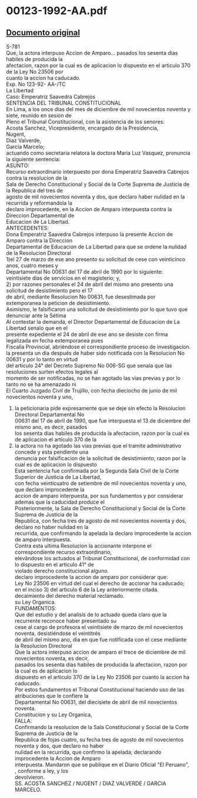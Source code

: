 
00123-1992-AA.pdf
=================
  
[Documento original](https://tc.gob.pe/jurisprudencia/1998/00123-1992-AA.pdf)  
---  
S-781  
Que, la actora interpuso Accion de Amparo... pasados los sesenta dias habiles de producida la  
afectacion, razon por la cual es de aplicacion lo dispuesto en el articulo 370 de la Ley No 23506 por  
cuanto la accion ha caducado.  
Exp. No 123-92- AA-/TC  
La Libertad  
Caso: Emperatriz Saavedra Cabrejos  
SENTENCIA DEL TRIBUNAL CONSTITUCIONAL  
En Lima, a los once dias del mes de diciembre de mil novecientos noventa y siete, reunido en sesion de  
Pleno el Tribunal Constitucional, con la asistencia de los senores:  
Acosta Sanchez, Vicepresidente, encargado de la Presidencia,  
Nugent,  
Diaz Valverde,  
Garcia Marcelo;  
actuando como secretaria relatora la doctora Maria Luz Vasquez, pronuncia la siguiente sentencia:  
ASUNTO:  
Recurso extraordinario interpuesto por dona Emperatriz Saavedra Cabrejos contra la resolucion de la  
Sala de Derecho Constitucional y Social de la Corte Suprema de Justicia de la Republica del tres de  
agosto de mil novecientos noventa y dos, que declaro haber nulidad en la recurrida y reformandola la  
declaro improcedente, en la Accion de Amparo interpuesta contra la Direccion Departamental de  
Educacion de La Libertad.  
ANTECEDENTES:  
Dona Emperatriz Saavedra Cabrejos interpuso la presente Accion de Amparo contra la Direccion  
Departamental de Educacion de La Libertad para que se ordene la nulidad de la Resolucion Directoral  
1)el 27 de marzo de ese ano presento su solicitud de cese con veinticinco anos, cuatro meses y  
Departamental No 00631 del 17 de abril de 1990 por lo siguiente:  
veintisiete dias de servicios en el magisterio; y,  
2) por razones personales el 24 de abril del mismo ano presento una solicitud de desistimiento pero el 17  
de abril, mediante Resolucion No 00631, fue desestimada por extemporanea la peticion de desistimiento.  
Asimismo, le falsificaron una solicitud de desistimiento por lo que tuvo que denunciar ante la Sétima  
Al contestar la demanda, el Director Departamental de Educacion de La Libertad senalo que en el  
presente expediente el 24 de abril de ese ano se desiste con firma legalizada en fecha extemporanea pues  
Fiscalia Provincial, abriéndose el correspondiente proceso de investigacion.  
la presenta un dia después de haber sido notificada con la Resolucion No 00631 y por lo tanto en virtud  
del articulo 24° del Decreto Supremo No 006-SG que senala que las resoluciones surten efectos legales al  
momento de ser notificadas, no se han agotado las vias previas y por lo tanto no se ha amenazado ni  
El Cuarto Juzgado Civil de Trujillo, con fecha dieciocho de junio de mil novecientos noventa y uno,  
1) la peticionaria pide expresamente que se deje sin efecto la Resolucion Directoral Departamental No  
00631 del 17 de abril de 1990, que fue interpuesta el 13 de diciembre del mismo ano, es decir, pasados  
los sesenta dias habiles de producida la afectacion, razon por la cual es de aplicacion el articulo 370 de la  
2) la actora no ha agotado las vias previas que el tramite administrativo concede y esta pendiente una  
denuncia por falsificacion de la solicitud de desistimiento, razon por la cual es de aplicacion lo dispuesto  
Esta sentencia fue confirmada por la Segunda Sala Civil de la Corte Superior de Justicia de La Libertad,  
con fecha veinticuatro de setiembre de mil novecientos noventa y uno, que declaro improcedente la  
accion de amparo interpuesta, por sus fundamentos y por considerar ademas que la caducidad produce el  
Posteriormente, la Sala de Derecho Constitucional y Social de la Corte Suprema de Justicia de la  
Republica, con fecha tres de agosto de mil novecientos noventa y dos, declaro no haber nulidad en la  
recurrida, que confirmando la apelada la declaro improcedente la accion de amparo interpuesta.  
Contra esta ultima Resolucion la accionante interpone el correspondiente recurso extraordinario,  
elevândose los actuados al Tribunal Constitucional, de conformidad con lo dispuesto en el articulo 41° de  
violado derecho constitucional alguno.  
declaro improcedente la accion de amparo por considerar que:  
Ley No 23506 en virtud del cual el derecho de accionar ha caducado;  
en el inciso 3) del articulo 6 de la Ley anteriormente citada.  
decaimiento del derecho material reclamado.  
su Ley Organica.  
FUNDAMENTOS:  
Que del estudio y del analisis de lo actuado queda claro que la recurrente reconoce haber presentado su  
cese al cargo de profesora el veintisiete de marzo de mil novecientos noventa, desistiéndose el veintitrés  
de abril del mismo ano, dia en que fue notificada con el cese mediante la Resolucion Directoral  
Que la actora interpuso accion de amparo el trece de diciembre de mil novecientos noventa, es decir,  
pasados los sesenta dias habiles de producida la afectacion, razon por la cual es de aplicacion lo  
dispuesto en el articulo 370 de la Ley No 23506 por cuanto la accion ha caducado.  
Por estos fundamentos el Tribunal Constitucional haciendo uso de las atribuciones que le confiere la  
Departamental No 00631, del diecisiete de abril de mil novecientos noventa.  
Constitucion y su Ley Organica,  
FALLA:  
Confirmando la resolucion de la Sala Constitucional y Social de la Corte Suprema de Justicia de la  
Republica de fojas cuatro, su fecha tres de agosto de mil novecientos noventa y dos, que declaro no haber  
nulidad en la recurrida, que confirmo la apelada; declarando improcedente la Accion de Amparo  
interpuesta. Mandaron que se publique en el Diario Oficial "El Peruano", , conforme a ley, y los  
devolvieron.  
SS. ACOSTA SANCHEZ / NUGENT / DIAZ VALVERDE / GARCIA MARCELO.